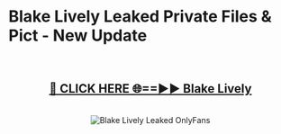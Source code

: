 # Blake Lively Leaked Private Files & Pict - New Update
<br>
<div align="center">
<h2><a href="https://mediafilles.blogspot.com/?title=Blake_Lively" rel="nofollow">🔴 CLICK HERE 🌐==►► Blake Lively</a></h2>
<br>
<a href="https://mediafilles.blogspot.com/?title=Blake_Lively" rel="nofollow" data-target="animated-image.originalLink"><img src="https://i.ibb.co.com/WyWwxjT/player-gif2.gif" alt="Blake Lively Leaked OnlyFans" style="max-width: 100%; display: inline-block;" data-target="animated-image.originalImage"></a>
</div>
<br>